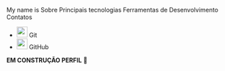 My name is
Sobre
Principais tecnologias
Ferramentas de Desenvolvimento
Contatos

- <img src="https://upload.wikimedia.org/wikipedia/commons/3/3f/Git_icon.svg" width="25px"> Git
- <img src="https://upload.wikimedia.org/wikipedia/commons/9/91/Octicons-mark-github.svg" width="25px"> GitHub

**EM CONSTRUÇÃO PERFIL** 🫠

